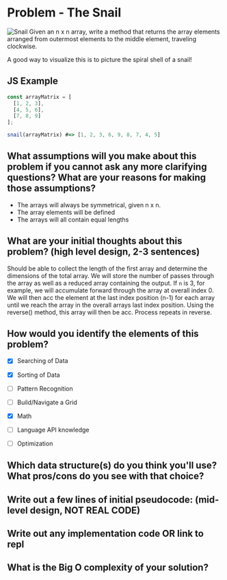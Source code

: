 # Problem - The Snail
![Snail](https://media.giphy.com/media/n17GyE4DbZfbO/giphy.gif)
Given an n x n array, write a method that returns the array elements arranged from outermost elements to the middle element, traveling clockwise.

A good way to visualize this is to picture the spiral shell of a snail! 

## JS Example
```js
const arrayMatrix = [
  [1, 2, 3],
  [4, 5, 6],
  [7, 8, 9]
];

snail(arrayMatrix) #=> [1, 2, 3, 6, 9, 8, 7, 4, 5]
```

## What assumptions will you make about this problem if you cannot ask any more clarifying questions? What are your reasons for making those assumptions?

- The arrays will always be symmetrical, given n x n. 
- The array elements will be defined
- The arrays will all contain equal lengths

## What are your initial thoughts about this problem? (high level design, 2-3 sentences)

Should be able to collect the length of the first array and determine the dimensions of the total array. We will store the number of passes through the array as well as a reduced array containing the output. If `n` is 3, for example, we will accumulate forward through the array at overall index 0. We will then acc the element at the last index position (n-1) for each array until we reach the array in the overall arrays last index position. Using the reverse() method, this array will then be acc. Process repeats in reverse. 

## How would you identify the elements of this problem?

- [X] Searching of Data
- [X] Sorting of Data
- [ ] Pattern Recognition
- [ ] Build/Navigate a Grid
- [X] Math
- [ ] Language API knowledge
- [ ] Optimization


## Which data structure(s) do you think you'll use? What pros/cons do you see with that choice?


## Write out a few lines of initial pseudocode: (mid-level design, NOT REAL CODE)

## Write out any implementation code OR link to repl

## What is the Big O complexity of your solution?
